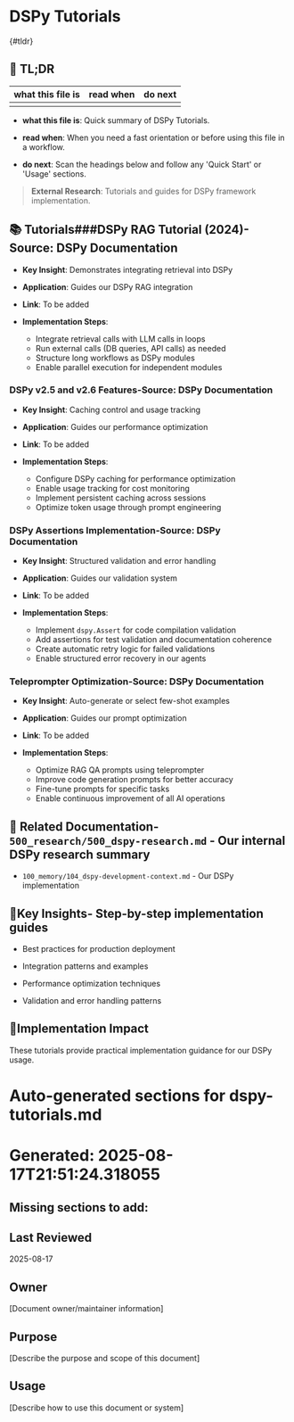 <!-- CONTEXT_REFERENCE: 400_guides/400_cursor-context-engineering-guide.md -->
<!-- MODULE_REFERENCE: 400_guides/400_deployment-environment-guide.md -->
<!-- MODULE_REFERENCE: 400_guides/400_few-shot-context-examples.md -->
<!-- MODULE_REFERENCE: 400_guides/400_integration-patterns-guide.md -->

# DSPy Tutorials

{#tldr}

## 🔎 TL;DR

| what this file is | read when | do next |
|---|---|---|
|  |  |  |

- **what this file is**: Quick summary of DSPy Tutorials.

- **read when**: When you need a fast orientation or before using this file in a workflow.

- **do next**: Scan the headings below and follow any 'Quick Start' or 'Usage' sections.

> **External Research**: Tutorials and guides for DSPy framework implementation.

## 📚 **Tutorials**###**DSPy RAG Tutorial (2024)**-**Source**: DSPy Documentation

- **Key Insight**: Demonstrates integrating retrieval into DSPy

- **Application**: Guides our DSPy RAG integration

- **Link**: To be added

- **Implementation Steps**:
  - Integrate retrieval calls with LLM calls in loops
  - Run external calls (DB queries, API calls) as needed
  - Structure long workflows as DSPy modules
  - Enable parallel execution for independent modules

### **DSPy v2.5 and v2.6 Features**-**Source**: DSPy Documentation

- **Key Insight**: Caching control and usage tracking

- **Application**: Guides our performance optimization

- **Link**: To be added

- **Implementation Steps**:
  - Configure DSPy caching for performance optimization
  - Enable usage tracking for cost monitoring
  - Implement persistent caching across sessions
  - Optimize token usage through prompt engineering

### **DSPy Assertions Implementation**-**Source**: DSPy Documentation

- **Key Insight**: Structured validation and error handling

- **Application**: Guides our validation system

- **Link**: To be added

- **Implementation Steps**:
  - Implement `dspy.Assert` for code compilation validation
  - Add assertions for test validation and documentation coherence
  - Create automatic retry logic for failed validations
  - Enable structured error recovery in our agents

### **Teleprompter Optimization**-**Source**: DSPy Documentation

- **Key Insight**: Auto-generate or select few-shot examples

- **Application**: Guides our prompt optimization

- **Link**: To be added

- **Implementation Steps**:
  - Optimize RAG QA prompts using teleprompter
  - Improve code generation prompts for better accuracy
  - Fine-tune prompts for specific tasks
  - Enable continuous improvement of all AI operations

## 🔗 **Related Documentation**- `500_research/500_dspy-research.md` - Our internal DSPy research summary

- `100_memory/104_dspy-development-context.md` - Our DSPy implementation

## 📖**Key Insights**- Step-by-step implementation guides

- Best practices for production deployment

- Integration patterns and examples

- Performance optimization techniques

- Validation and error handling patterns

## 🎯**Implementation Impact**

These tutorials provide practical implementation guidance for our DSPy usage.

<!-- README_AUTOFIX_START -->
# Auto-generated sections for dspy-tutorials.md
# Generated: 2025-08-17T21:51:24.318055

## Missing sections to add:

## Last Reviewed

2025-08-17

## Owner

[Document owner/maintainer information]

## Purpose

[Describe the purpose and scope of this document]

## Usage

[Describe how to use this document or system]

<!-- README_AUTOFIX_END -->
